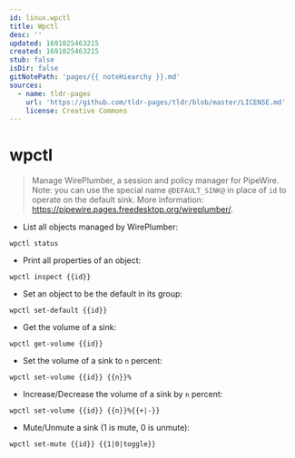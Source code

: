 ```yaml
---
id: linux.wpctl
title: Wpctl
desc: ''
updated: 1691025463215
created: 1691025463215
stub: false
isDir: false
gitNotePath: 'pages/{{ noteHiearchy }}.md'
sources:
  - name: tldr-pages
    url: 'https://github.com/tldr-pages/tldr/blob/master/LICENSE.md'
    license: Creative Commons
---
```

# wpctl

> Manage WirePlumber, a session and policy manager for PipeWire.
> Note: you can use the special name `@DEFAULT_SINK@` in place of `id` to operate on the default sink.
> More information: <https://pipewire.pages.freedesktop.org/wireplumber/>.

- List all objects managed by WirePlumber:

`wpctl status`

- Print all properties of an object:

`wpctl inspect {{id}}`

- Set an object to be the default in its group:

`wpctl set-default {{id}}`

- Get the volume of a sink:

`wpctl get-volume {{id}}`

- Set the volume of a sink to `n` percent:

`wpctl set-volume {{id}} {{n}}%`

- Increase/Decrease the volume of a sink by `n` percent:

`wpctl set-volume {{id}} {{n}}%{{+|-}}`

- Mute/Unmute a sink (1 is mute, 0 is unmute):

`wpctl set-mute {{id}} {{1|0|toggle}}`

